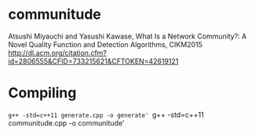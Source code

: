# communitude

Atsushi Miyauchi and Yasushi Kawase,
What Is a Network Community?: A Novel Quality Function and Detection Algorithms, CIKM2015
http://dl.acm.org/citation.cfm?id=2806555&CFID=733215621&CFTOKEN=42619121



# Compiling
`g++ -std=c++11 generate.cpp -o generate'
`g++ -std=c++11 communitude.cpp -o communitude'

